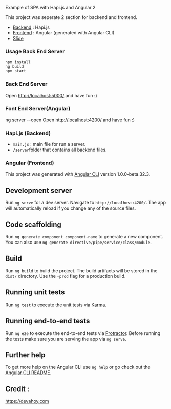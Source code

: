 
Example of SPA with Hapi.js and Angular 2

This project was seperate 2 section for backend and frontend.

- [Backend](/server) : Hapi.js
- [Frontend](/src) : Angular (generated with Angular CLI)
- [Slide](/example/slides)

### Usage Back End Server

```
npm install
ng build
npm start
```

### Back End Server
Open [http://localhost:5000/](http://localhost:5000/) and have fun :)

### Font End Server(Angular)
ng server --open
Open [http://localhost:4200/](http://localhost:4200/) and have fun :)

### Hapi.js (Backend)

- `main.js` : main file for run a server.
- `/server`folder that contains all backend files.


### Angular (Frontend)

This project was generated with [Angular CLI](https://github.com/angular/angular-cli) version 1.0.0-beta.32.3.

## Development server
Run `ng serve` for a dev server. Navigate to `http://localhost:4200/`. The app will automatically reload if you change any of the source files.

## Code scaffolding

Run `ng generate component component-name` to generate a new component. You can also use `ng generate directive/pipe/service/class/module`.

## Build

Run `ng build` to build the project. The build artifacts will be stored in the `dist/` directory. Use the `-prod` flag for a production build.

## Running unit tests

Run `ng test` to execute the unit tests via [Karma](https://karma-runner.github.io).

## Running end-to-end tests

Run `ng e2e` to execute the end-to-end tests via [Protractor](http://www.protractortest.org/).
Before running the tests make sure you are serving the app via `ng serve`.

## Further help

To get more help on the Angular CLI use `ng help` or go check out the [Angular CLI README](https://github.com/angular/angular-cli/blob/master/README.md).


## Credit :
https://devahoy.com